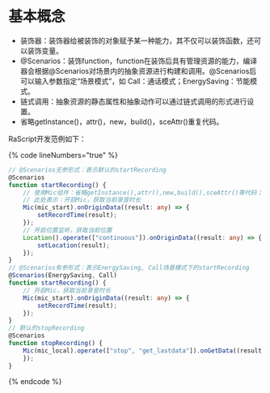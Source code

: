 # 基本概念

* 装饰器：装饰器给被装饰的对象赋予某一种能力，其不仅可以装饰函数，还可以装饰变量。
* @Scenarios：装饰function，function在装饰后具有管理资源的能力，编译器会根据@Scenarios对场景内的抽象资源进行构建和调⽤。@Scenarios后可以输入参数指定“场景模式”，如 Call：通话模式；EnergySaving：节能模式。
* 链式调用：抽象资源的静态属性和抽象动作可以通过链式调用的形式进行设置。&#x20;
* 省略getInstance()，attr()，new，build()，sceAttr()重复代码。

RaScript开发范例如下：

{% code lineNumbers="true" %}
```typescript
// @Scenarios⽆参形式：表示默认的startRecording
@Scenarios
function startRecording() {
    // 使用Mic组件：省略getInstance(),attr(),new,build(),sceAttr()等代码；
    // 此处表示：开启Mic，获取当前录音时⻓
    Mic(mic_start).onOriginData((result: any) => {
        setRecordTime(result);
    });
    // 开启位置监听，获取当前位置
    Location().operate(["continuous"]).onOriginData((result: any) => {
        setLocation(result);
    });
}
// @Scenarios有参形式：表示EnergySaving, Call场景模式下的startRecording
@Scenarios(EnergySaving, Call)
function startRecording() {
    // 开启Mic，获取当前录⾳时⻓
    Mic(mic_start).onOriginData((result: any) => {
        setRecordTime(result);
    });
}
// 默认的stopRecording
@Scenarios
function stopRecording() {
    Mic(mic_local).operate(["stop", "get_lastdata"]).onGetData((result: any) => {
    });
}
```
{% endcode %}

